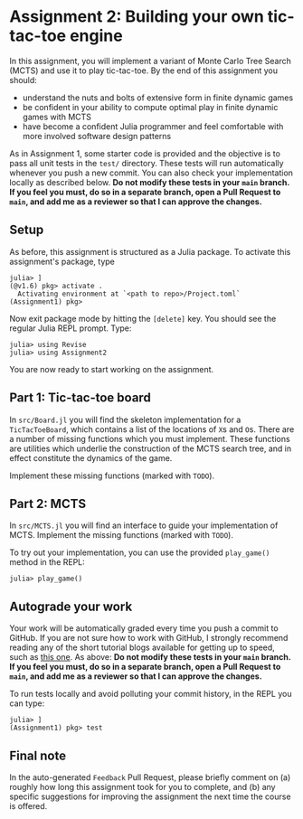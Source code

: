 # Assignment 2: Building your own tic-tac-toe engine

In this assignment, you will implement a variant of Monte Carlo Tree Search (MCTS) and use it to play tic-tac-toe. By the end of this assignment you should:

- understand the nuts and bolts of extensive form in finite dynamic games
- be confident in your ability to compute optimal play in finite dynamic games with MCTS
- have become a confident Julia programmer and feel comfortable with more involved software design patterns

As in Assignment 1, some starter code is provided and the objective is to pass all unit tests in the `test/` directory. These tests will run automatically whenever you push a new commit. You can also check your implementation locally as described below. **Do not modify these tests in your `main` branch. If you feel you must, do so in a separate branch, open a Pull Request to `main`, and add me as a reviewer so that I can approve the changes.**

## Setup

As before, this assignment is structured as a Julia package. To activate this assignment's package, type
```console
julia> ]
(@v1.6) pkg> activate .
  Activating environment at `<path to repo>/Project.toml`
(Assignment1) pkg>
```
Now exit package mode by hitting the `[delete]` key. You should see the regular Julia REPL prompt. Type:
```console
julia> using Revise
julia> using Assignment2
```
You are now ready to start working on the assignment.

## Part 1: Tic-tac-toe board

In `src/Board.jl` you will find the skeleton implementation for a `TicTacToeBoard`, which contains a list of the locations of `X`s and `O`s. There are a number of missing functions which you must implement. These functions are utilities which underlie the construction of the MCTS search tree, and in effect constitute the dynamics of the game.

Implement these missing functions (marked with `TODO`).

## Part 2: MCTS

In `src/MCTS.jl` you will find an interface to guide your implementation of MCTS. Implement the missing functions (marked with `TODO`).

To try out your implementation, you can use the provided `play_game()` method in the REPL:
```console
julia> play_game()
```

## Autograde your work

Your work will be automatically graded every time you push a commit to GitHub. If you are not sure how to work with GitHub, I strongly recommend reading any of the short tutorial blogs available for getting up to speed, such as [this one](https://product.hubspot.com/blog/git-and-github-tutorial-for-beginners). As above: **Do not modify these tests in your `main` branch. If you feel you must, do so in a separate branch, open a Pull Request to `main`, and add me as a reviewer so that I can approve the changes.**

To run tests locally and avoid polluting your commit history, in the REPL you can type:
```console
julia> ]
(Assignment1) pkg> test
```

## Final note

In the auto-generated `Feedback` Pull Request, please briefly comment on (a) roughly how long this assignment took for you to complete, and (b) any specific suggestions for improving the assignment the next time the course is offered.
